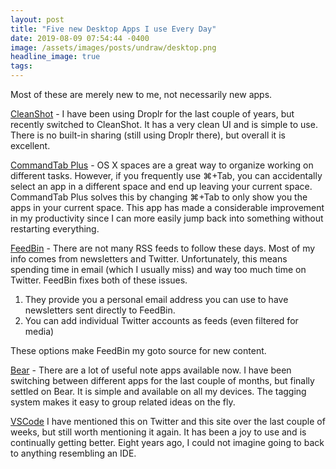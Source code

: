 ```yaml
---
layout: post
title: "Five new Desktop Apps I use Every Day"
date: 2019-08-09 07:54:44 -0400
image: /assets/images/posts/undraw/desktop.png
headline_image: true
tags:
---
```


Most of these are merely new to me, not necessarily new apps.

[CleanShot](https://getcleanshot.com) - I have been using Droplr for the last couple of years, but recently switched to CleanShot. It has a very clean UI and is simple to use. There is no built-in sharing (still using Droplr there), but overall it is excellent.

[CommandTab Plus](http://commandtab.noteifyapp.com) - OS X spaces are a great way to organize working on different tasks. However, if you frequently use ⌘+Tab, you can accidentally select an app in a different space and end up leaving your current space. CommandTab Plus solves this by changing ⌘+Tab to only show you the apps in your current space. This app has made a considerable improvement in my productivity since I can more easily jump back into something without restarting everything.

[FeedBin](https://feedbin.com) - There are not many RSS feeds to follow these days. Most of my info comes from newsletters and Twitter. Unfortunately, this means spending time in email (which I usually miss) and way too much time on Twitter. FeedBin fixes both of these issues.

1. They provide you a personal email address you can use to have newsletters sent directly to FeedBin.
2. You can add individual Twitter accounts as feeds (even filtered for media)

These options make FeedBin my goto source for new content.

[Bear](https://bear.app) - There are a lot of useful note apps available now. I have been switching between different apps for the last couple of months, but finally settled on Bear. It is simple and available on all my devices. The tagging system makes it easy to group related ideas on the fly.

[VSCode](https://code.visualstudio.com) I have mentioned this on Twitter and this site over the last couple of weeks, but still worth mentioning it again. It has been a joy to use and is continually getting better. Eight years ago, I could not imagine going to back to anything resembling an IDE.
